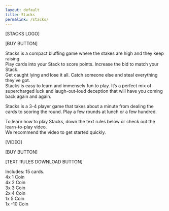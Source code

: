```yaml
---
layout: default
title: Stacks
permalink: /stacks/
---
```

[STACKS LOGO]

[BUY BUTTON]

Stacks is a compact bluffing game where the stakes are high and they keep raising.  
Play cards into your Stack to score points. Increase the bid to match your Stack.  
Get caught lying and lose it all. Catch someone else and steal everything they’ve got.  
Stacks is easy to learn and immensely fun to play. It’s a perfect mix of supercharged luck and laugh-out-loud deception that will have you coming back again and again.  

Stacks is a 3-4 player game that takes about a minute from dealing the cards to scoring the round. Play a few rounds at lunch or a few hundred.  

To learn how to play Stacks, down the text rules below or check out the learn-to-play video.  
We recommend the video to get started quickly.  

[VIDEO]  

[BUY BUTTON]  

[TEXT RULES DOWNLOAD BUTTON]

Includes: 15 cards.  
4x 1 Coin  
4x 2 Coin  
3x 3 Coin  
2x 4 Coin  
1x 5 Coin  
1x -10 Coin  
